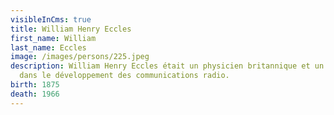 ```yaml
---
visibleInCms: true
title: William Henry Eccles
first_name: William
last_name: Eccles
image: /images/persons/225.jpeg
description: William Henry Eccles était un physicien britannique et un pionnier
  dans le développement des communications radio.
birth: 1875
death: 1966
---
```

